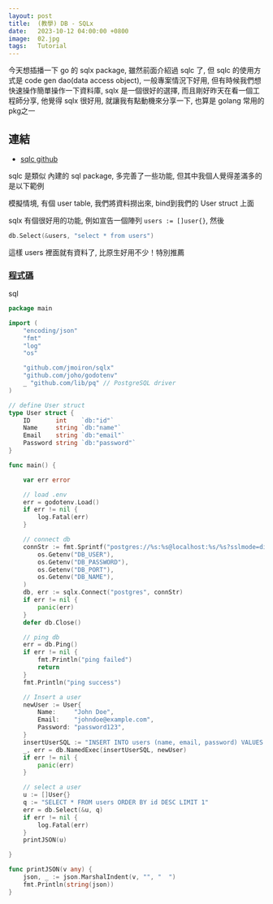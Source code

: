 ```yaml
---
layout: post
title:  (教學) DB - SQLx
date:   2023-10-12 04:00:00 +0800
image:  02.jpg
tags:   Tutorial
---
```


今天想插播一下 go 的 sqlx package, 雖然前面介紹過 sqlc 了, 但 sqlc 的使用方式是 code gen dao(data access object), 一般專案情況下好用, 但有時候我們想快速操作簡單操作一下資料庫, sqlx 是一個很好的選擇, 而且剛好昨天在看一個工程師分享, 他覺得 sqlx 很好用, 就讓我有點動機來分享一下, 也算是 golang 常用的 pkg之一

## 連結
- [sqlc github](https://github.com/sqlc-dev/sqlc)

sqlc 是類似 內建的 sql package, 多完善了一些功能, 但其中我個人覺得差滿多的是以下範例

模擬情境, 有個 user table, 我們將資料撈出來, bind到我們的 User struct 上面

sqlx 有個很好用的功能, 例如宣告一個陣列 `users := []user{}`,  然後 
```go
db.Select(&users, "select * from users")
```
這樣 users 裡面就有資料了, 比原生好用不少！特別推薦

### [程式碼](https://github.com/cbot918/ithelp/tree/main/go-junior-30/sqlx)

sql 
```go
package main

import (
	"encoding/json"
	"fmt"
	"log"
	"os"

	"github.com/jmoiron/sqlx"
	"github.com/joho/godotenv"
	_ "github.com/lib/pq" // PostgreSQL driver
)

// define User struct
type User struct {
	ID       int    `db:"id"`
	Name     string `db:"name"`
	Email    string `db:"email"`
	Password string `db:"password"`
}

func main() {

	var err error

	// load .env
	err = godotenv.Load()
	if err != nil {
		log.Fatal(err)
	}

	// connect db
	connStr := fmt.Sprintf("postgres://%s:%s@localhost:%s/%s?sslmode=disable",
		os.Getenv("DB_USER"),
		os.Getenv("DB_PASSWORD"),
		os.Getenv("DB_PORT"),
		os.Getenv("DB_NAME"),
	)
	db, err := sqlx.Connect("postgres", connStr)
	if err != nil {
		panic(err)
	}
	defer db.Close()

	// ping db
	err = db.Ping()
	if err != nil {
		fmt.Println("ping failed")
		return
	}
	fmt.Println("ping success")

	// Insert a user
	newUser := User{
		Name:     "John Doe",
		Email:    "johndoe@example.com",
		Password: "password123",
	}
	insertUserSQL := "INSERT INTO users (name, email, password) VALUES (:name, :email, :password) RETURNING id"
	_, err = db.NamedExec(insertUserSQL, newUser)
	if err != nil {
		panic(err)
	}

	// select a user
	u := []User{}
	q := "SELECT * FROM users ORDER BY id DESC LIMIT 1"
	err = db.Select(&u, q)
	if err != nil {
		log.Fatal(err)
	}
	printJSON(u)

}

func printJSON(v any) {
	json, _ := json.MarshalIndent(v, "", "  ")
	fmt.Println(string(json))
}


```
